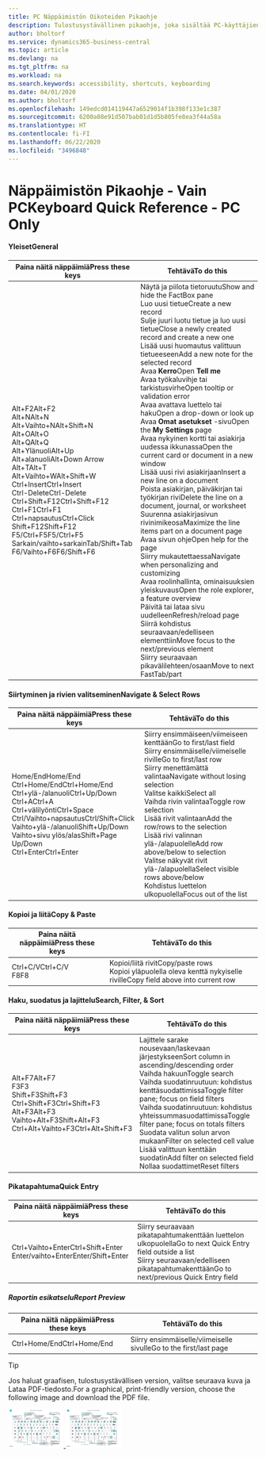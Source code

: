 ```yaml
---
title: PC Näppäimistön Oikoteiden Pikaohje
description: Tulostusystävällinen pikaohje, joka sisältää PC-käyttäjien suosituimmat oikotiet.
author: bholtorf
ms.service: dynamics365-business-central
ms.topic: article
ms.devlang: na
ms.tgt_pltfrm: na
ms.workload: na
ms.search.keywords: accessibility, shortcuts, keyboarding
ms.date: 04/01/2020
ms.author: bholtorf
ms.openlocfilehash: 149edcd014119447a6529014f1b398f133e1c387
ms.sourcegitcommit: 6200a08e91d507bab01d1d5b805fe8ea3f44a58a
ms.translationtype: HT
ms.contentlocale: fi-FI
ms.lasthandoff: 06/22/2020
ms.locfileid: "3496848"
---
```

# <a name="keyboard-quick-reference---pc-only"></a><span data-ttu-id="3358e-103">Näppäimistön Pikaohje - Vain PC</span><span class="sxs-lookup"><span data-stu-id="3358e-103">Keyboard Quick Reference - PC Only</span></span>

#### <a name="general"></a><span data-ttu-id="3358e-104">Yleiset</span><span class="sxs-lookup"><span data-stu-id="3358e-104">General</span></span>
|<span data-ttu-id="3358e-105">Paina näitä näppäimiä</span><span class="sxs-lookup"><span data-stu-id="3358e-105">Press these keys</span></span>|<span data-ttu-id="3358e-106">Tehtävä</span><span class="sxs-lookup"><span data-stu-id="3358e-106">To do this</span></span>|  
|-|-|
|<span data-ttu-id="3358e-107">Alt+F2</span><span class="sxs-lookup"><span data-stu-id="3358e-107">Alt+F2</span></span><br /><span data-ttu-id="3358e-108">Alt+N</span><span class="sxs-lookup"><span data-stu-id="3358e-108">Alt+N</span></span><br /><span data-ttu-id="3358e-109">Alt+Vaihto+N</span><span class="sxs-lookup"><span data-stu-id="3358e-109">Alt+Shift+N</span></span><br /><span data-ttu-id="3358e-110">Alt+O</span><span class="sxs-lookup"><span data-stu-id="3358e-110">Alt+O</span></span><br /><span data-ttu-id="3358e-111">Alt+Q</span><span class="sxs-lookup"><span data-stu-id="3358e-111">Alt+Q</span></span><br /><span data-ttu-id="3358e-112">Alt+Ylänuoli</span><span class="sxs-lookup"><span data-stu-id="3358e-112">Alt+Up</span></span><br /><span data-ttu-id="3358e-113">Alt+alanuoli</span><span class="sxs-lookup"><span data-stu-id="3358e-113">Alt+Down Arrow</span></span><br /><span data-ttu-id="3358e-114">Alt+T</span><span class="sxs-lookup"><span data-stu-id="3358e-114">Alt+T</span></span><br /><span data-ttu-id="3358e-115">Alt+Vaihto+W</span><span class="sxs-lookup"><span data-stu-id="3358e-115">Alt+Shift+W</span></span><br /><span data-ttu-id="3358e-116">Ctrl+Insert</span><span class="sxs-lookup"><span data-stu-id="3358e-116">Ctrl+Insert</span></span><br /><span data-ttu-id="3358e-117">Ctrl-Delete</span><span class="sxs-lookup"><span data-stu-id="3358e-117">Ctrl-Delete</span></span><br /><span data-ttu-id="3358e-118">Ctrl+Shift+F12</span><span class="sxs-lookup"><span data-stu-id="3358e-118">Ctrl+Shift+F12</span></span><br /><span data-ttu-id="3358e-119">Ctrl+F1</span><span class="sxs-lookup"><span data-stu-id="3358e-119">Ctrl+F1</span></span><br /><span data-ttu-id="3358e-120">Ctrl+napsautus</span><span class="sxs-lookup"><span data-stu-id="3358e-120">Ctrl+Click</span></span><br /><span data-ttu-id="3358e-121">Shift+F12</span><span class="sxs-lookup"><span data-stu-id="3358e-121">Shift+F12</span></span><br /><span data-ttu-id="3358e-122">F5/Ctrl+F5</span><span class="sxs-lookup"><span data-stu-id="3358e-122">F5/Ctrl+F5</span></span><br /><span data-ttu-id="3358e-123">Sarkain/vaihto+sarkain</span><span class="sxs-lookup"><span data-stu-id="3358e-123">Tab/Shift+Tab</span></span><br /><span data-ttu-id="3358e-124">F6/Vaihto+F6</span><span class="sxs-lookup"><span data-stu-id="3358e-124">F6/Shift+F6</span></span><br />|<span data-ttu-id="3358e-125">Näytä ja piilota tietoruutu</span><span class="sxs-lookup"><span data-stu-id="3358e-125">Show and hide the FactBox pane</span></span><br /><span data-ttu-id="3358e-126">Luo uusi tietue</span><span class="sxs-lookup"><span data-stu-id="3358e-126">Create a new record</span></span><br /><span data-ttu-id="3358e-127">Sulje juuri luotu tietue ja luo uusi tietue</span><span class="sxs-lookup"><span data-stu-id="3358e-127">Close a newly created record and create a new one</span></span><br /><span data-ttu-id="3358e-128">Lisää uusi huomautus valittuun tietueeseen</span><span class="sxs-lookup"><span data-stu-id="3358e-128">Add a new note for the selected record</span></span><br /><span data-ttu-id="3358e-129">Avaa **Kerro**</span><span class="sxs-lookup"><span data-stu-id="3358e-129">Open **Tell me**</span></span><br /><span data-ttu-id="3358e-130">Avaa työkaluvihje tai tarkistusvirhe</span><span class="sxs-lookup"><span data-stu-id="3358e-130">Open tooltip or validation error</span></span><br /><span data-ttu-id="3358e-131">Avaa avattava luettelo tai haku</span><span class="sxs-lookup"><span data-stu-id="3358e-131">Open a drop-down or look up</span></span><br /><span data-ttu-id="3358e-132">Avaa **Omat asetukset** -sivu</span><span class="sxs-lookup"><span data-stu-id="3358e-132">Open the **My Settings** page</span></span><br /><span data-ttu-id="3358e-133">Avaa nykyinen kortti tai asiakirja uudessa ikkunassa</span><span class="sxs-lookup"><span data-stu-id="3358e-133">Open the current card or document in a new window</span></span><br /><span data-ttu-id="3358e-134">Lisää uusi rivi asiakirjaan</span><span class="sxs-lookup"><span data-stu-id="3358e-134">Insert a new line on a document</span></span><br /><span data-ttu-id="3358e-135">Poista asiakirjan, päiväkirjan tai työkirjan rivi</span><span class="sxs-lookup"><span data-stu-id="3358e-135">Delete the line on a document, journal, or worksheet</span></span><br /><span data-ttu-id="3358e-136">Suurenna asiakirjasivun rivinimikeosa</span><span class="sxs-lookup"><span data-stu-id="3358e-136">Maximize the line items part on a document page</span></span><br /><span data-ttu-id="3358e-137">Avaa sivun ohje</span><span class="sxs-lookup"><span data-stu-id="3358e-137">Open help for the page</span></span><br /><span data-ttu-id="3358e-138">Siirry mukautettaessa</span><span class="sxs-lookup"><span data-stu-id="3358e-138">Navigate when personalizing and customizing</span></span><br /><span data-ttu-id="3358e-139">Avaa roolinhallinta, ominaisuuksien yleiskuvaus</span><span class="sxs-lookup"><span data-stu-id="3358e-139">Open the role explorer, a feature overview</span></span><br /><span data-ttu-id="3358e-140">Päivitä tai lataa sivu uudelleen</span><span class="sxs-lookup"><span data-stu-id="3358e-140">Refresh/reload page</span></span><br /><span data-ttu-id="3358e-141">Siirrä kohdistus seuraavaan/edelliseen elementtiin</span><span class="sxs-lookup"><span data-stu-id="3358e-141">Move focus to the next/previous element</span></span><br /><span data-ttu-id="3358e-142">Siirry seuraavaan pikavälilehteen/osaan</span><span class="sxs-lookup"><span data-stu-id="3358e-142">Move to next FastTab/part</span></span>|

#### <a name="navigate--select-rows"></a><span data-ttu-id="3358e-143">Siirtyminen ja rivien valitseminen</span><span class="sxs-lookup"><span data-stu-id="3358e-143">Navigate & Select Rows</span></span>
|<span data-ttu-id="3358e-144">Paina näitä näppäimiä</span><span class="sxs-lookup"><span data-stu-id="3358e-144">Press these keys</span></span>|<span data-ttu-id="3358e-145">Tehtävä</span><span class="sxs-lookup"><span data-stu-id="3358e-145">To do this</span></span>|
|-|-|
|<span data-ttu-id="3358e-146">Home/End</span><span class="sxs-lookup"><span data-stu-id="3358e-146">Home/End</span></span><br /><span data-ttu-id="3358e-147">Ctrl+Home/End</span><span class="sxs-lookup"><span data-stu-id="3358e-147">Ctrl+Home/End</span></span> <br /><span data-ttu-id="3358e-148">Ctrl+ylä-/alanuoli</span><span class="sxs-lookup"><span data-stu-id="3358e-148">Ctrl+Up/Down</span></span><br /><span data-ttu-id="3358e-149">Ctrl+A</span><span class="sxs-lookup"><span data-stu-id="3358e-149">Ctrl+A</span></span> <br /><span data-ttu-id="3358e-150">Ctrl+välilyönti</span><span class="sxs-lookup"><span data-stu-id="3358e-150">Ctrl+Space</span></span><br /><span data-ttu-id="3358e-151">Ctrl/Vaihto+napsautus</span><span class="sxs-lookup"><span data-stu-id="3358e-151">Ctrl/Shift+Click</span></span><br /><span data-ttu-id="3358e-152">Vaihto+ylä-/alanuoli</span><span class="sxs-lookup"><span data-stu-id="3358e-152">Shift+Up/Down</span></span><br /><span data-ttu-id="3358e-153">Vaihto+sivu ylös/alas</span><span class="sxs-lookup"><span data-stu-id="3358e-153">Shift+Page Up/Down</span></span><br /><span data-ttu-id="3358e-154">Ctrl+Enter</span><span class="sxs-lookup"><span data-stu-id="3358e-154">Ctrl+Enter</span></span>|<span data-ttu-id="3358e-155">Siirry ensimmäiseen/viimeiseen kenttään</span><span class="sxs-lookup"><span data-stu-id="3358e-155">Go to first/last field</span></span><br /><span data-ttu-id="3358e-156">Siirry ensimmäiselle/viimeiselle riville</span><span class="sxs-lookup"><span data-stu-id="3358e-156">Go to first/last row</span></span><br /><span data-ttu-id="3358e-157">Siirry menettämättä valintaa</span><span class="sxs-lookup"><span data-stu-id="3358e-157">Navigate without losing selection</span></span><br /><span data-ttu-id="3358e-158">Valitse kaikki</span><span class="sxs-lookup"><span data-stu-id="3358e-158">Select all</span></span><br /><span data-ttu-id="3358e-159">Vaihda rivin valintaa</span><span class="sxs-lookup"><span data-stu-id="3358e-159">Toggle row selection</span></span><br /> <span data-ttu-id="3358e-160">Lisää rivit valintaan</span><span class="sxs-lookup"><span data-stu-id="3358e-160">Add the row/rows to the selection</span></span><br /><span data-ttu-id="3358e-161">Lisää rivi valinnan ylä-/alapuolelle</span><span class="sxs-lookup"><span data-stu-id="3358e-161">Add row above/below to selection</span></span><br /><span data-ttu-id="3358e-162">Valitse näkyvät rivit ylä-/alapuolella</span><span class="sxs-lookup"><span data-stu-id="3358e-162">Select visible rows above/below</span></span> <br /><span data-ttu-id="3358e-163">Kohdistus luettelon ulkopuolella</span><span class="sxs-lookup"><span data-stu-id="3358e-163">Focus out of the list</span></span>|

#### <a name="copy--paste"></a><span data-ttu-id="3358e-164">Kopioi ja liitä</span><span class="sxs-lookup"><span data-stu-id="3358e-164">Copy & Paste</span></span>
|<span data-ttu-id="3358e-165">Paina näitä näppäimiä</span><span class="sxs-lookup"><span data-stu-id="3358e-165">Press these keys</span></span>|<span data-ttu-id="3358e-166">Tehtävä</span><span class="sxs-lookup"><span data-stu-id="3358e-166">To do this</span></span>|
|-|-|
|<span data-ttu-id="3358e-167">Ctrl+C/V</span><span class="sxs-lookup"><span data-stu-id="3358e-167">Ctrl+C/V</span></span><br /><span data-ttu-id="3358e-168">F8</span><span class="sxs-lookup"><span data-stu-id="3358e-168">F8</span></span>|<span data-ttu-id="3358e-169">Kopioi/liitä rivit</span><span class="sxs-lookup"><span data-stu-id="3358e-169">Copy/paste rows</span></span><br /><span data-ttu-id="3358e-170">Kopioi yläpuolella oleva kenttä nykyiselle riville</span><span class="sxs-lookup"><span data-stu-id="3358e-170">Copy field above into current row</span></span>|

#### <a name="search-filter--sort"></a><span data-ttu-id="3358e-171">Haku, suodatus ja lajittelu</span><span class="sxs-lookup"><span data-stu-id="3358e-171">Search, Filter, & Sort</span></span>
|<span data-ttu-id="3358e-172">Paina näitä näppäimiä</span><span class="sxs-lookup"><span data-stu-id="3358e-172">Press these keys</span></span>|<span data-ttu-id="3358e-173">Tehtävä</span><span class="sxs-lookup"><span data-stu-id="3358e-173">To do this</span></span>|
|-|-|
|<span data-ttu-id="3358e-174">Alt+F7</span><span class="sxs-lookup"><span data-stu-id="3358e-174">Alt+F7</span></span><br /><span data-ttu-id="3358e-175">F3</span><span class="sxs-lookup"><span data-stu-id="3358e-175">F3</span></span><br /><span data-ttu-id="3358e-176">Shift+F3</span><span class="sxs-lookup"><span data-stu-id="3358e-176">Shift+F3</span></span><br /><span data-ttu-id="3358e-177">Ctrl+Shift+F3</span><span class="sxs-lookup"><span data-stu-id="3358e-177">Ctrl+Shift+F3</span></span><br /><span data-ttu-id="3358e-178">Alt+F3</span><span class="sxs-lookup"><span data-stu-id="3358e-178">Alt+F3</span></span><br /><span data-ttu-id="3358e-179">Vaihto+Alt+F3</span><span class="sxs-lookup"><span data-stu-id="3358e-179">Shift+Alt+F3</span></span><br /><span data-ttu-id="3358e-180">Ctrl+Alt+Vaihto+F3</span><span class="sxs-lookup"><span data-stu-id="3358e-180">Ctrl+Alt+Shift+F3</span></span>|<span data-ttu-id="3358e-181">Lajittele sarake nousevaan/laskevaan järjestykseen</span><span class="sxs-lookup"><span data-stu-id="3358e-181">Sort column in ascending/descending order</span></span><br /><span data-ttu-id="3358e-182">Vaihda hakuun</span><span class="sxs-lookup"><span data-stu-id="3358e-182">Toggle search</span></span><br /><span data-ttu-id="3358e-183">Vaihda suodatinruutuun: kohdistus kenttäsuodattimissa</span><span class="sxs-lookup"><span data-stu-id="3358e-183">Toggle filter pane; focus on field filters</span></span><br /><span data-ttu-id="3358e-184">Vaihda suodatinruutuun: kohdistus yhteissummasuodattimissa</span><span class="sxs-lookup"><span data-stu-id="3358e-184">Toggle filter pane; focus on totals filters</span></span><br /><span data-ttu-id="3358e-185">Suodata valitun solun arvon mukaan</span><span class="sxs-lookup"><span data-stu-id="3358e-185">Filter on selected cell value</span></span><br /><span data-ttu-id="3358e-186">Lisää valittuun kenttään suodatin</span><span class="sxs-lookup"><span data-stu-id="3358e-186">Add filter on selected field</span></span><br /><span data-ttu-id="3358e-187">Nollaa suodattimet</span><span class="sxs-lookup"><span data-stu-id="3358e-187">Reset filters</span></span>|

#### <a name="quick-entry"></a><span data-ttu-id="3358e-188">Pikatapahtuma</span><span class="sxs-lookup"><span data-stu-id="3358e-188">Quick Entry</span></span>
|<span data-ttu-id="3358e-189">Paina näitä näppäimiä</span><span class="sxs-lookup"><span data-stu-id="3358e-189">Press these keys</span></span>|<span data-ttu-id="3358e-190">Tehtävä</span><span class="sxs-lookup"><span data-stu-id="3358e-190">To do this</span></span>|
|-|-|
|<span data-ttu-id="3358e-191">Ctrl+Vaihto+Enter</span><span class="sxs-lookup"><span data-stu-id="3358e-191">Ctrl+Shift+Enter</span></span><br /><span data-ttu-id="3358e-192">Enter/vaihto+Enter</span><span class="sxs-lookup"><span data-stu-id="3358e-192">Enter/Shift+Enter</span></span>|<span data-ttu-id="3358e-193">Siirry seuraavaan pikatapahtumakenttään luettelon ulkopuolella</span><span class="sxs-lookup"><span data-stu-id="3358e-193">Go to next Quick Entry field outside a list</span></span><br /><span data-ttu-id="3358e-194">Siirry seuraavaan/edelliseen pikatapahtumakenttään</span><span class="sxs-lookup"><span data-stu-id="3358e-194">Go to next/previous Quick Entry field</span></span>|


##### <a name="report-preview"></a><span data-ttu-id="3358e-195">Raportin esikatselu</span><span class="sxs-lookup"><span data-stu-id="3358e-195">Report Preview</span></span>
|<span data-ttu-id="3358e-196">Paina näitä näppäimiä</span><span class="sxs-lookup"><span data-stu-id="3358e-196">Press these keys</span></span>|<span data-ttu-id="3358e-197">Tehtävä</span><span class="sxs-lookup"><span data-stu-id="3358e-197">To do this</span></span>|
|-|-|
|<span data-ttu-id="3358e-198">Ctrl+Home/End</span><span class="sxs-lookup"><span data-stu-id="3358e-198">Ctrl+Home/End</span></span>|<span data-ttu-id="3358e-199">Siirry ensimmäiselle/viimeiselle sivulle</span><span class="sxs-lookup"><span data-stu-id="3358e-199">Go to the first/last page</span></span>|

> [!TIP]
> <span data-ttu-id="3358e-200">Jos haluat graafisen, tulostusystävällisen version, valitse seuraava kuva ja Lataa PDF-tiedosto.</span><span class="sxs-lookup"><span data-stu-id="3358e-200">For a graphical, print-friendly version, choose the following image and download the PDF file.</span></span>
>
> <span data-ttu-id="3358e-201">[ ![](media/keyboard_shortcut_inline.png) ](media/keyboard_shortcuts.pdf "PDF-tiedoston avaava kuvake")</span><span class="sxs-lookup"><span data-stu-id="3358e-201">[ ![](media/keyboard_shortcut_inline.png) ](media/keyboard_shortcuts.pdf "Icon that opens a PDF")</span></span>
